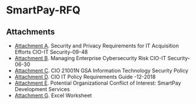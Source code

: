 # SmartPay-RFQ

## Attachments
- [Attachment A](https://github.com/GSA/SmartPay-RFQ/blob/main/Attachment%20A_Security%20and%20Privacy%20Requirements%20for%20IT%20Acquisition%20Efforts%20CIO-IT%20Security-09-48.pdf). Security and Privacy Requirements for IT Acquisition Efforts CIO-IT Security-09-48
- [Attachment B](https://github.com/GSA/SmartPay-RFQ/blob/main/Attachment%20B_Managing%20Enterprise%20Cybersecurity%20Risk%20CIO-IT%20Security-06-30.pdf). Managing Enterprise Cybersecurity Risk CIO-IT Security-06-30
- [Attachment C](https://github.com/GSA/SmartPay-RFQ/blob/main/Attachment%20C_CIO_21001N_GSA_Information_Technology_Security_Policy.pdf). CIO 21001N GSA Information Technology Security Policy
- [Attachment D](https://github.com/GSA/SmartPay-RFQ/blob/main/Attachment%20D%20-%20CIO-12-2018%20Revision%202%20Final_%20IT%20Policy%20Requirements%20Guide.pdf). CIO IT Policy Requirements Guide -12-2018
- [Attachment E](https://github.com/GSA/SmartPay-RFQ/blob/main/Attachment%20E_Potential%20Organizational%20Conflict%20of%20Interest_%20SmartPay%20Development%20Services.docx). Potential Organizational Conflict of Interest: SmartPay Development Services 
- [Attachment G](https://github.com/GSA/SmartPay-RFQ/blob/main/Appendix%20G%20-%20Smartpay%20Pricing%20Sheet.xlsx). Excel Worksheet
